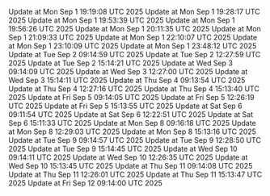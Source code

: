Update at Mon Sep  1 19:19:08 UTC 2025
Update at Mon Sep  1 19:28:17 UTC 2025
Update at Mon Sep  1 19:53:39 UTC 2025
Update at Mon Sep  1 19:56:26 UTC 2025
Update at Mon Sep  1 20:11:35 UTC 2025
Update at Mon Sep  1 21:09:33 UTC 2025
Update at Mon Sep  1 22:10:07 UTC 2025
Update at Mon Sep  1 23:10:09 UTC 2025
Update at Mon Sep  1 23:48:12 UTC 2025
Update at Tue Sep  2 09:14:59 UTC 2025
Update at Tue Sep  2 12:27:59 UTC 2025
Update at Tue Sep  2 15:14:21 UTC 2025
Update at Wed Sep  3 09:14:09 UTC 2025
Update at Wed Sep  3 12:27:00 UTC 2025
Update at Wed Sep  3 15:14:11 UTC 2025
Update at Thu Sep  4 09:13:54 UTC 2025
Update at Thu Sep  4 12:27:16 UTC 2025
Update at Thu Sep  4 15:13:40 UTC 2025
Update at Fri Sep  5 09:14:05 UTC 2025
Update at Fri Sep  5 12:26:19 UTC 2025
Update at Fri Sep  5 15:13:55 UTC 2025
Update at Sat Sep  6 09:11:54 UTC 2025
Update at Sat Sep  6 12:22:51 UTC 2025
Update at Sat Sep  6 15:11:33 UTC 2025
Update at Mon Sep  8 09:16:18 UTC 2025
Update at Mon Sep  8 12:29:03 UTC 2025
Update at Mon Sep  8 15:13:16 UTC 2025
Update at Tue Sep  9 09:14:57 UTC 2025
Update at Tue Sep  9 12:28:50 UTC 2025
Update at Tue Sep  9 15:14:45 UTC 2025
Update at Wed Sep 10 09:14:11 UTC 2025
Update at Wed Sep 10 12:26:35 UTC 2025
Update at Wed Sep 10 15:13:45 UTC 2025
Update at Thu Sep 11 09:14:08 UTC 2025
Update at Thu Sep 11 12:26:01 UTC 2025
Update at Thu Sep 11 15:13:47 UTC 2025
Update at Fri Sep 12 09:14:00 UTC 2025
